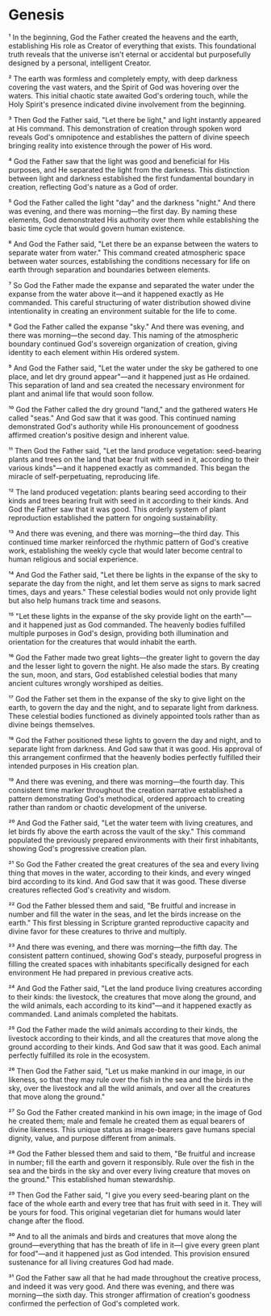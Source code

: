 # Genesis
¹ In the beginning, God the Father created the heavens and the earth, establishing His role as Creator of everything that exists. This foundational truth reveals that the universe isn't eternal or accidental but purposefully designed by a personal, intelligent Creator.

² The earth was formless and completely empty, with deep darkness covering the vast waters, and the Spirit of God was hovering over the waters. This initial chaotic state awaited God's ordering touch, while the Holy Spirit's presence indicated divine involvement from the beginning.

³ Then God the Father said, "Let there be light," and light instantly appeared at His command. This demonstration of creation through spoken word reveals God's omnipotence and establishes the pattern of divine speech bringing reality into existence through the power of His word.

⁴ God the Father saw that the light was good and beneficial for His purposes, and He separated the light from the darkness. This distinction between light and darkness established the first fundamental boundary in creation, reflecting God's nature as a God of order.

⁵ God the Father called the light "day" and the darkness "night." And there was evening, and there was morning—the first day. By naming these elements, God demonstrated His authority over them while establishing the basic time cycle that would govern human existence.

⁶ And God the Father said, "Let there be an expanse between the waters to separate water from water." This command created atmospheric space between water sources, establishing the conditions necessary for life on earth through separation and boundaries between elements.

⁷ So God the Father made the expanse and separated the water under the expanse from the water above it—and it happened exactly as He commanded. This careful structuring of water distribution showed divine intentionality in creating an environment suitable for the life to come.

⁸ God the Father called the expanse "sky." And there was evening, and there was morning—the second day. This naming of the atmospheric boundary continued God's sovereign organization of creation, giving identity to each element within His ordered system.

⁹ And God the Father said, "Let the water under the sky be gathered to one place, and let dry ground appear"—and it happened just as He ordained. This separation of land and sea created the necessary environment for plant and animal life that would soon follow.

¹⁰ God the Father called the dry ground "land," and the gathered waters He called "seas." And God saw that it was good. This continued naming demonstrated God's authority while His pronouncement of goodness affirmed creation's positive design and inherent value.

¹¹ Then God the Father said, "Let the land produce vegetation: seed-bearing plants and trees on the land that bear fruit with seed in it, according to their various kinds"—and it happened exactly as commanded. This began the miracle of self-perpetuating, reproducing life.

¹² The land produced vegetation: plants bearing seed according to their kinds and trees bearing fruit with seed in it according to their kinds. And God the Father saw that it was good. This orderly system of plant reproduction established the pattern for ongoing sustainability.

¹³ And there was evening, and there was morning—the third day. This continued time marker reinforced the rhythmic pattern of God's creative work, establishing the weekly cycle that would later become central to human religious and social experience.

¹⁴ And God the Father said, "Let there be lights in the expanse of the sky to separate the day from the night, and let them serve as signs to mark sacred times, days and years." These celestial bodies would not only provide light but also help humans track time and seasons.

¹⁵ "Let these lights in the expanse of the sky provide light on the earth"—and it happened just as God commanded. The heavenly bodies fulfilled multiple purposes in God's design, providing both illumination and orientation for the creatures that would inhabit the earth.

¹⁶ God the Father made two great lights—the greater light to govern the day and the lesser light to govern the night. He also made the stars. By creating the sun, moon, and stars, God established celestial bodies that many ancient cultures wrongly worshiped as deities.

¹⁷ God the Father set them in the expanse of the sky to give light on the earth, to govern the day and the night, and to separate light from darkness. These celestial bodies functioned as divinely appointed tools rather than as divine beings themselves.

¹⁸ God the Father positioned these lights to govern the day and night, and to separate light from darkness. And God saw that it was good. His approval of this arrangement confirmed that the heavenly bodies perfectly fulfilled their intended purposes in His creation plan.

¹⁹ And there was evening, and there was morning—the fourth day. This consistent time marker throughout the creation narrative established a pattern demonstrating God's methodical, ordered approach to creating rather than random or chaotic development of the universe.

²⁰ And God the Father said, "Let the water teem with living creatures, and let birds fly above the earth across the vault of the sky." This command populated the previously prepared environments with their first inhabitants, showing God's progressive creation plan.

²¹ So God the Father created the great creatures of the sea and every living thing that moves in the water, according to their kinds, and every winged bird according to its kind. And God saw that it was good. These diverse creatures reflected God's creativity and wisdom.

²² God the Father blessed them and said, "Be fruitful and increase in number and fill the water in the seas, and let the birds increase on the earth." This first blessing in Scripture granted reproductive capacity and divine favor for these creatures to thrive and multiply.

²³ And there was evening, and there was morning—the fifth day. The consistent pattern continued, showing God's steady, purposeful progress in filling the created spaces with inhabitants specifically designed for each environment He had prepared in previous creative acts.

²⁴ And God the Father said, "Let the land produce living creatures according to their kinds: the livestock, the creatures that move along the ground, and the wild animals, each according to its kind"—and it happened exactly as commanded. Land animals completed the habitats.

²⁵ God the Father made the wild animals according to their kinds, the livestock according to their kinds, and all the creatures that move along the ground according to their kinds. And God saw that it was good. Each animal perfectly fulfilled its role in the ecosystem.

²⁶ Then God the Father said, "Let us make mankind in our image, in our likeness, so that they may rule over the fish in the sea and the birds in the sky, over the livestock and all the wild animals, and over all the creatures that move along the ground."

²⁷ So God the Father created mankind in his own image; in the image of God he created them; male and female he created them as equal bearers of divine likeness. This unique status as image-bearers gave humans special dignity, value, and purpose different from animals.

²⁸ God the Father blessed them and said to them, "Be fruitful and increase in number; fill the earth and govern it responsibly. Rule over the fish in the sea and the birds in the sky and over every living creature that moves on the ground." This established human stewardship.

²⁹ Then God the Father said, "I give you every seed-bearing plant on the face of the whole earth and every tree that has fruit with seed in it. They will be yours for food. This original vegetarian diet for humans would later change after the flood.

³⁰ And to all the animals and birds and creatures that move along the ground—everything that has the breath of life in it—I give every green plant for food"—and it happened just as God intended. This provision ensured sustenance for all living creatures God had made.

³¹ God the Father saw all that he had made throughout the creative process, and indeed it was very good. And there was evening, and there was morning—the sixth day. This stronger affirmation of creation's goodness confirmed the perfection of God's completed work.
